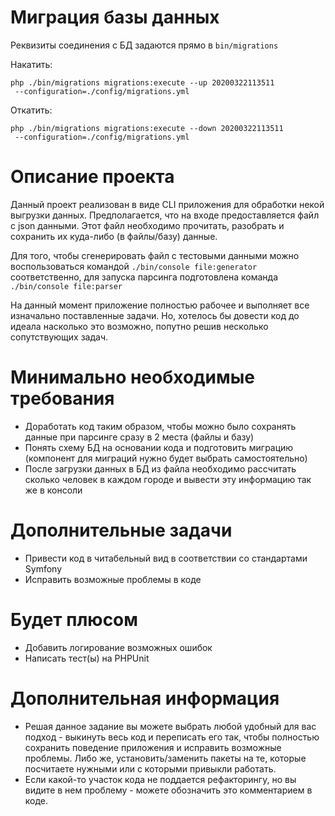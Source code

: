 # Миграция базы данных
Реквизиты соединения с БД задаются прямо в `bin/migrations`

Накатить:
```
php ./bin/migrations migrations:execute --up 20200322113511 
 --configuration=./config/migrations.yml
```
Откатить:
```
php ./bin/migrations migrations:execute --down 20200322113511
 --configuration=./config/migrations.yml
```
Описание проекта
========
Данный проект реализован в виде CLI приложения для обработки некой 
выгрузки данных. Предполагается, что на входе предоставляется 
файл с json данными. Этот файл необходимо прочитать, разобрать 
и сохранить их куда-либо (в файлы/базу) данные.

Для того, чтобы сгенерировать файл с тестовыми данными можно 
воспользоваться командой `./bin/console file:generator` 
соответственно, для запуска парсинга подготовлена 
команда `./bin/console file:parser`

На данный момент приложение полностью рабочее и выполняет 
все изначально поставленные задачи. Но, хотелось бы довести код 
до идеала насколько это возможно, попутно решив несколько 
сопутствующих задач.

Минимально необходимые требования
=========
* Доработать код таким образом, чтобы можно было сохранять данные 
при парсинге сразу в 2 места (файлы и базу)
* Понять схему БД на основании кода и подготовить миграцию 
(компонент для миграций нужно будет выбрать самостоятельно)
* После загрузки данных в БД из файла необходимо расcчитать сколько 
человек в каждом городе и вывести эту информацию так же в консоли

Дополнительные задачи
========
* Привести код в читабельный вид в соответствии со стандартами Symfony
* Исправить возможные проблемы в коде

Будет плюсом
=======
* Добавить логирование возможных ошибок
* Написать тест(ы) на PHPUnit

Дополнительная информация
========
* Решая данное задание вы можете выбрать любой удобный для вас 
подход - выкинуть весь код и переписать его так, чтобы полностью 
сохранить поведение приложения и исправить возможные проблемы. 
Либо же, установить/заменить пакеты на те, которые посчитаете 
нужными или с которыми привыкли работать.
* Если какой-то участок кода не поддается рефакторингу, но вы видите 
в нем проблему - можете обозначить это комментарием в коде.
